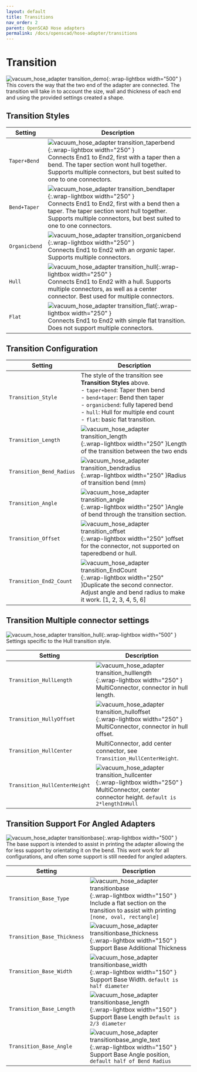 ```yaml
---
layout: default
title: Transitions
nav_order: 2
parent: OpenSCAD Hose adapters
permalink: /docs/openscad/hose-adapter/transitions
---
```

# Transition
![vacuum_hose_adapter transition_demo](/assets/openscad/hose-adapters/vacuum_hose_adapter-transition_demo_text.gif){:.wrap-lightbox  width="500" }
This covers the way that the two end of the adapter are connected. The transition will take in to account the size, wall and thickness of each end and using the provided settings created a shape. <br>

## Transition Styles

Setting | Description
-|-
`Taper+Bend` | ![vacuum_hose_adapter transition_taperbend](/assets/openscad/hose-adapters/vacuum_hose_adapter-transition_taperbend_text.gif){:.wrap-lightbox  width="250" }<br>Connects End1 to End2, first with a taper then a bend. The taper section wont hull together. Supports multiple connectors, but best suited to one to one connectors.
`Bend+Taper` | ![vacuum_hose_adapter transition_bendtaper](/assets/openscad/hose-adapters/vacuum_hose_adapter-transition_bendtaper_text.gif){:.wrap-lightbox  width="250" }<br>Connects End1 to End2, first with a bend then a taper. The taper section wont hull together. Supports multiple connectors, but best suited to one to one connectors.
`Organicbend` | ![vacuum_hose_adapter transition_organicbend](/assets/openscad/hose-adapters/vacuum_hose_adapter-transition_organicbend_text.gif){:.wrap-lightbox  width="250" }<br>Connects End1 to End2 with an *organic* taper. Supports multiple connectors.
`Hull` | ![vacuum_hose_adapter transition_hull](/assets/openscad/hose-adapters/vacuum_hose_adapter-transition_hull_text.gif){:.wrap-lightbox  width="250" }<br>Connects End1 to End2 with a hull. Supports multiple connectors, as well as a center connector. Best used for multiple connectors.
`Flat` | ![vacuum_hose_adapter transition_flat](/assets/openscad/hose-adapters/vacuum_hose_adapter-transition_flat_text.gif){:.wrap-lightbox  width="250" }<br>Connects End1 to End2 with simple flat transition. Does not support multiple connectors.

## Transition Configuration

Setting | Description
-|-
`Transition_Style` | The style of the transition see **Transition Styles** above.<br> - `taper+bend`: Taper then bend<br> - `bend+taper`: Bend then taper<br> - `organicbend`: fully tapered bend<br> - `hull`: Hull for multiple end count<br> - `flat`: basic flat transition.
`Transition_Length` | ![vacuum_hose_adapter transition_length](/assets/openscad/hose-adapters/vacuum_hose_adapter-transition_length_text.gif){:.wrap-lightbox  width="250" }Length of the transition between the two ends
`Transition_Bend_Radius` | ![vacuum_hose_adapter transition_bendradius](/assets/openscad/hose-adapters/vacuum_hose_adapter-transition_bendradius_text.gif){:.wrap-lightbox  width="250" }Radius of transition bend (mm)
`Transition_Angle` | ![vacuum_hose_adapter transition_angle](/assets/openscad/hose-adapters/vacuum_hose_adapter-transition_angle_text.gif){:.wrap-lightbox  width="250" }Angle of bend through the transition section.
`Transition_Offset` | ![vacuum_hose_adapter transition_offset](/assets/openscad/hose-adapters/vacuum_hose_adapter-transition_offset_text.gif){:.wrap-lightbox  width="250" }offset for the connector, not supported on taperedbend or hull.
`Transition_End2_Count` | ![vacuum_hose_adapter transition_EndCount](/assets/openscad/hose-adapters/vacuum_hose_adapter-transition_EndCount_text.gif){:.wrap-lightbox  width="250" }Duplicate the second connector. Adjust angle and bend radius to make it work. [1, 2, 3, 4, 5, 6]

## Transition Multiple connector settings
![vacuum_hose_adapter transition_hull](/assets/openscad/hose-adapters/vacuum_hose_adapter-transition_hull_text.gif){:.wrap-lightbox  width="500" }
Settings specific to the Hull transition style.

Setting | Description
-|-
`Transition_HullLength` | ![vacuum_hose_adapter transition_hulllength](/assets/openscad/hose-adapters/vacuum_hose_adapter-transition_hulllength_text.gif){:.wrap-lightbox  width="250" }<br>MultiConnector, connector in hull length.
`Transition_HullyOffset` | ![vacuum_hose_adapter transition_hulloffset](/assets/openscad/hose-adapters/vacuum_hose_adapter-transition_hulloffset_text.gif){:.wrap-lightbox  width="250" }<br>MultiConnector, connector in hull offset.
`Transition_HullCenter` |MultiConnector, add center connector, see `Transition_HullCenterHeight`.
`Transition_HullCenterHeight` | ![vacuum_hose_adapter transition_hullcenter](/assets/openscad/hose-adapters/vacuum_hose_adapter-transition_hullcenter_text.gif){:.wrap-lightbox  width="250" }<br>MultiConnector, center connector height. `default is 2*lengthInHull`

## Transition Support For Angled Adapters
![vacuum_hose_adapter transitionbase](/assets/openscad/hose-adapters/vacuum_hose_adapter-transitionbase_text.gif){:.wrap-lightbox  width="500" }
<br>The base support is intended to assist in printing the adapter allowing the for less support by orientating it on the bend. This wont work for all configurations, and often some support is still needed for angled adapters.<br>

Setting | Description
-|-
`Transition_Base_Type` | ![vacuum_hose_adapter transitionbase](/assets/openscad/hose-adapters/vacuum_hose_adapter-transitionbase_text.gif){:.wrap-lightbox  width="150" }<br> Include a flat section on the transition to assist with printing `[none, oval, rectangle]`
`Transition_Base_Thickness` |![vacuum_hose_adapter transitionbase_thickness](/assets/openscad/hose-adapters/vacuum_hose_adapter-transitionbase_thickness_text.gif){:.wrap-lightbox  width="150" }<br> Support Base Additional Thickness
`Transition_Base_Width` | ![vacuum_hose_adapter transitionbase_width](/assets/openscad/hose-adapters/vacuum_hose_adapter-transitionbase_width_text.gif){:.wrap-lightbox  width="150" }<br>Support Base Width. `default is half diameter`
`Transition_Base_Length` | ![vacuum_hose_adapter transitionbase_length](/assets/openscad/hose-adapters/vacuum_hose_adapter-transitionbase_length_text.gif){:.wrap-lightbox  width="150" }<br>Support Base Length `Default is 2/3 diameter`
`Transition_Base_Angle` | ![vacuum_hose_adapter transitionbase_angle_text](/assets/openscad/hose-adapters/vacuum_hose_adapter-transitionbase_angle_text.gif){:.wrap-lightbox  width="150" }<br>Support Base Angle position, `default half of Bend Radius`




